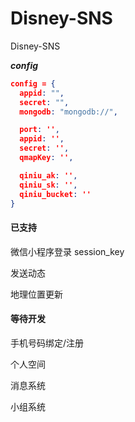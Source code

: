 # Disney-SNS

Disney-SNS

**_config_**

```json
config = {
  appid: "",
  secret: "",
  mongodb: "mongodb://",

  port: '',
  appid: '',
  secret: '',
  qmapKey: '',

  qiniu_ak: '',
  qiniu_sk: '',
  qiniu_bucket: ''
}
```

#### 已支持
微信小程序登录 session_key

发送动态

地理位置更新

#### 等待开发
手机号码绑定/注册

个人空间

消息系统

小组系统



